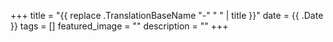 +++ 
title = "{{ replace .TranslationBaseName "-" " " | title }}" 
date = {{ .Date }} 
tags = [] 
featured_image = "" 
description = "" 
+++